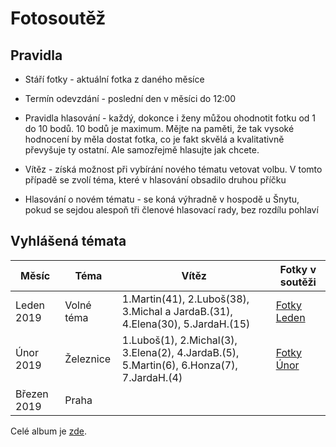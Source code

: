 # Fotosoutěž

## Pravidla

* Stáří fotky - aktuální fotka z daného měsíce
* Termín odevzdání - poslední den v měsíci do 12:00 
* Pravidla hlasování - každý, dokonce i ženy můžou ohodnotit fotku od 1 do 10 bodů. 10 bodů je maximum.
Mějte na paměti, že tak vysoké hodnocení by měla dostat fotka, co je fakt skvělá a kvalitativně převyšuje ty ostatní. 
Ale samozřejmě hlasujte jak chcete. 

* Vítěz - získá možnost při vybírání nového tématu vetovat volbu. V tomto případě se zvolí téma, které v hlasování
obsadilo druhou příčku

* Hlasování o novém tématu - se koná výhradně v hospodě u Šnytu, pokud se sejdou alespoň tři členové hlasovací rady, bez rozdílu pohlaví  

## Vyhlášená témata

| Měsíc          | Téma              | Vítěz          | Fotky v soutěži |
| -------------- | ----------------- | -------------- | ----------------|
| Leden 2019     | Volné téma        | 1.Martin(41), 2.Luboš(38), 3.Michal a JardaB.(31), 4.Elena(30), 5.JardaH.(15) | [Fotky Leden](https://photos.app.goo.gl/d9fevsq2aSTjqTtv7) |
| Únor 2019      | Železnice         | 1.Luboš(1), 2.Michal(3), 3.Elena(2), 4.JardaB.(5), 5.Martin(6), 6.Honza(7), 7.JardaH.(4)               | [Fotky Únor](https://photos.app.goo.gl/xp1hZHKBoe3JdcbA8) |
| Březen 2019    | Praha             |                | |

Celé album je [zde](https://photos.app.goo.gl/P9mFtJbWAuz4iTN77).
